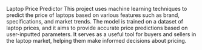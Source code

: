 Laptop Price Predictor
This project uses machine learning techniques to predict the price of laptops based on various features such as brand, specifications, and market trends. The model is trained on a dataset of laptop prices, and it aims to provide accurate price predictions based on user-inputted parameters. It serves as a useful tool for buyers and sellers in the laptop market, helping them make informed decisions about pricing.

